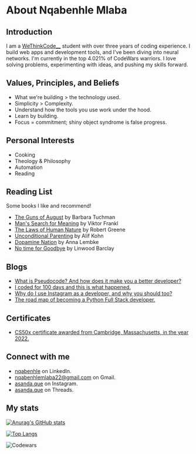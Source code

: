 # About Nqabenhle Mlaba

## Introduction

 I am a [WeThinkCode__](https://wethinkcode.co.za) student with over three years of coding experience. I build web apps and development tools, and I've been diving into neural networks. I'm currently in the top 4.021% of CodeWars warriors. I love solving problems, experimenting with ideas, and pushing my skills forward.

## Values, Principles, and Beliefs

- What we're building > the technology used.
- Simplicity > Complexity.
- Understand how the tools you use work under the hood.
- Learn by building.
- Focus = commitment; shiny object syndrome is false progress.

## Personal Interests

- Cooking
- Theology & Philosophy
- Automation
- Reading

## Reading List

Some books I like and recommend!

- [The Guns of August](https://www.amazon.co.za/Guns-August-Pulitzer-Prize-Winning-Outbreak/dp/0345476093) by Barbara Tuchman
- [Man's Search for Meaning](https://www.amazon.com/Mans-Search-Meaning-Viktor-Frankl/dp/080701429X) by Viktor Frankl
- [The Laws of Human Nature](https://www.amazon.co.za/Laws-Human-Nature-Robert-Greene/dp/0525428143) by Robert Greene
- [Unconditional Parenting](https://www.amazon.com/Unconditional-Parenting-Moving-Rewards-Punishments/dp/0743487486) by Alif Kohn
- [Dopamine Nation](https://www.amazon.com/Dopamine-Nation-Finding-Balance-Indulgence/dp/152474672X) by Anna Lembke
- [No time for Goodbye](https://www.amazon.co.za/No-Time-Goodbye-Linwood-Barclay/dp/0553590421) by Linwood Barclay

## Blogs

- [What is Pseudocode? And how does it make you a better developer?](https://medium.com/@asanda.que/what-is-pseudocode-and-how-does-it-make-you-a-better-developer-5c53a67e99d)
- [I coded for 100 days and this is what happened.](https://medium.com/@asanda.que/i-coded-for-100-days-and-this-is-what-happened-4b6cf1605cb4)
- [Why do I use Instagram as a developer, and why you should too?](https://medium.com/@asanda.que/why-do-i-use-instagram-as-a-developer-and-why-you-should-too-7ddcdee15f50)
- [The road map of becoming a Python Full Stack developer.](https://medium.com/@asanda.que/the-road-map-to-becoming-a-python-full-stack-developer-part-ii-d75ccb668c92)

## Certificates

- [CS50x certificate awarded from Cambridge, Massachusetts, in the year 2022.](https://certificates.cs50.io/912447d3-3a54-4c43-981b-db1c73892575.pdf?size=letter)

## Connect with me

- [nqabenhle](https://linkedin.com/in/nqabenhle) on LinkedIn.
- [nqabenhlemlaba22@gmail.com](mailto:nqabenhlemlaba22@gmail.com) on Gmail.
- [asanda.que](https://instagram.com/asanda.que) on Instagram.
- [asanda.que](https://threads.com/asanda.que) on Threads.

## My stats

[![Anurag's GitHub stats](https://github-readme-stats.vercel.app/api?username=lindelwa122)](https://github.com/lindelwa122/github-readme-stats)

[![Top Langs](https://github-readme-stats.vercel.app/api/top-langs/?username=lindelwa122)](https://github.com/lindelwa122/github-readme-stats)

![Codewars](https://github.r2v.ch/codewars?user=lindelwa122)

